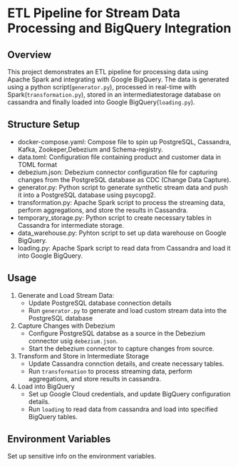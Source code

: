 # ETL Pipeline for Stream Data Processing and BigQuery Integration
## Overview
This project demonstrates an ETL pipeline for processing data using Apache Spark and integrating with Google BigQuery. The data is generated using a python script(`generator.py`), processed in real-time with Spark(`transformation.py`), stored in an intermediatestorage database on cassandra and finally loaded into Google BigQuery(`loading.py`).

## Structure Setup
* docker-compose.yaml: Compose file to spin up PostgreSQL, Cassandra, Kafka, Zookeper,Debezium and Schema-registry.
* data.toml: Configuration file containing product and customer data in TOML format
* debezium.json: Debezium connector configuration file for capturing changes from the PostgreSQL database as CDC (Change Data Capture).
* generator.py: Python script to generate synthetic stream data and push it into a PostgreSQL database using psycopg2.
* transformation.py: Apache Spark script to process the streaming data, perform aggregations, and store the results in Cassandra.
* temporary_storage.py: Python script to create necessary tables in Cassandra for intermediate storage.
* data_warehouse.py: Pyhton script to set up data warehouse on Google BigQuery.
* loading.py: Apache Spark script to read data from Cassandra and load it into Google BigQuery.

## Usage
1. Generate and Load Stream Data:
    * Update PostgreSQL database connection details
    * Run `generator.py` to generate and load custom stream data into the PostgreSQL database
2. Capture Changes with Debezium
    * Configure PostgreSQL databse as a source in the Debezium connector usig `debezium.json`.
    * Start the debezium connector to capture changes from source.
3. Transform and Store in Intermediate Storage
    * Update Cassandra connction details, and create necessary tables.
    * Run `transformation` to process streaming data, perform aggregations, and store results in cassandra.
4. Load into BigQuery
    * Set up Google Cloud credentials, and update BigQuery configuration details.
    * Run `loading` to read data from cassandra and load into specified BigQuery tables.

## Environment Variables
Set up sensitive info on the environment variables.

